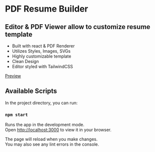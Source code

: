 # PDF Resume Builder

## Editor & PDF Viewer allow to customize resume template
- Built with react & PDF Renderer
- Utilizes Styles, Images, SVGs
- Highly customizable template
- Clean Design
- Editor styled with TailwindCSS


[Preview](https://i.imgur.com/86faGIw.png)

## Available Scripts

In the project directory, you can run:

### `npm start`

Runs the app in the development mode.\
Open [http://localhost:3000](http://localhost:3000) to view it in your browser.

The page will reload when you make changes.\
You may also see any lint errors in the console.


